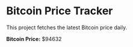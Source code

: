 # Bitcoin Price Tracker

This project fetches the latest Bitcoin price daily.

**Bitcoin Price:** $94632
